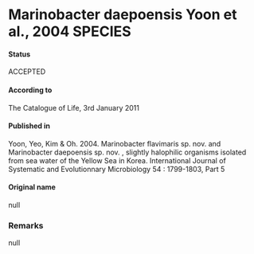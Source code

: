 Marinobacter daepoensis Yoon et al., 2004 SPECIES
=======

#### Status
ACCEPTED

#### According to
The Catalogue of Life, 3rd January 2011

#### Published in
Yoon, Yeo, Kim & Oh. 2004. Marinobacter flavimaris sp. nov. and Marinobacter daepoensis sp. nov. , slightly halophilic organisms isolated from sea water of the Yellow Sea in Korea. International Journal of Systematic and Evolutionnary Microbiology 54 : 1799-1803, Part 5

#### Original name
null

### Remarks
null